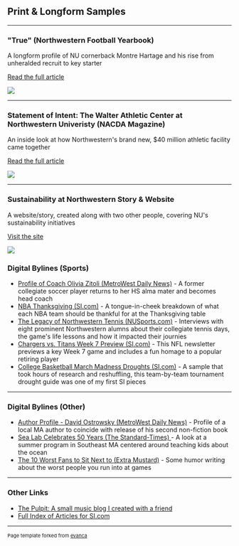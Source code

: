 ## Print & Longform Samples

---

### "True" (Northwestern Football Yearbook)
A longform profile of NU cornerback Montre Hartage and his rise from unheralded recruit to key starter

<p>
  <a href="/pdf/May01.pdf" target="_blank"> Read the full article </a>
  </p>

<img src="images/fullsizeoutput_7cf.jpeg"/>

---

### Statement of Intent: The Walter Athletic Center at Northwestern Univeristy (NACDA Magazine)
An inside look at how Northwestern's brand new, $40 million athletic facility came together 
<p>
  <a href="/pdf/WACsample.pdf" target="_blank"> Read the full article </a>
  </p>

<img src="images/fullsizeoutput_7ce.jpeg"/>

---

### Sustainability at Northwestern Story & Website
A website/story, created along with two other people, covering NU's sustainability initiatives
<p>
<a href="https://www.medillnews847.com/jour320/fall18/final/nutrash/index.html?fbclid=IwAR2vGl_eM6Usv3rIf30LUy13Rb6ILrs5cMPutuburBBpbQ2hqK0-DMOC-5Y" target="_blank"> Visit the site </a>
  </p>

<img src="images/medill-news-screenshot.png"/>



### Digital Bylines (Sports)

<ul>
  <li>
<a href="https://www.metrowestdailynews.com/story/sports/high-school/2020/09/21/familiar-face-millis-high-alum-olivia-zitoli-takes-over-as-head-girls-soccer-coach/42902257/" target="_blank"> Profile of Coach Olivia Zitoli (MetroWest Daily News)</a> 
   - A former collegiate soccer player returns to her HS alma mater and becomes head coach
  </li>
  <li>
<a href="https://www.si.com/nba/2019/11/28/thanksgiving-for-each-team" target="_blank"> NBA Thanksgiving (SI.com)</a>
    - A tongue-in-cheek breakdown of what each NBA team should be thankful for at the Thanksgiving table
  </li>
  <li>
<a href="https://nusports.com/news/2018/8/27/womens-tennis-legacy-of-leadership-the-alumni-network-of-northwestern-tennis.aspx" target="_blank"> The Legacy of Northwestern Tennis (NUSports.com)</a>
    - Interviews with eight prominent Northwestern alumns about their collegiate tennis days, the game's life lessons and how it impacted their journies
  </li>
  <li>
<a href="https://www.si.com/nfl/2019/10/17/titans-marcus-mariota-mike-vrabel-chargers-philip-rivers-brock-osweiler" target="_blank"> Chargers vs. Titans Week 7 Preview (SI.com)</a>
    - This NFL newsletter previews a key Week 7 game and includes a fun homage to a popular retiring player
  </li>
  <li>
<a href= "https://www.si.com/college/2019/10/16/march-madness-ncaa-tournament-droughts" target="_blank"> College Basketball March Madness Droughts (SI.com)</a>
    - A sample that took hours of research and reshuffling, this team-by-team tournament drought guide was one of my first SI pieces
  </li>
</ul>

---
### Digital Bylines (Other)

<ul>
  <li>
<a href="https://www.metrowestdailynews.com/story/entertainment/books/2020/11/30/natick-author-david-ostrowsky-looks-back-pro-sports-1993-his-second-book/6465740002/" target"_blank"> Author Profile - David Ostrowsky (MetroWest Daily News)</a>
    - Profile of a local MA author to coincide with release of his second non-fiction book
  </li>
  <li>
<a href="https://www.southcoasttoday.com/photogallery/nb/20180823/news/817009997/PH/1" target"_blank"> Sea Lab Celebrates 50 Years (The Standard-Times) </a>
    - A look at a summer program in Southeast MA centered around teaching kids about the ocean
  </li>
  <li>
<a href="https://www.si.com/extra-mustard/2019/11/22/ten-worst-fans-to-sit-next-to-at-a-game" target"_blank"> The 10 Worst Fans to Sit Next to (Extra Mustard)</a>
    - Some humor writing about the worst people you run into at games
  </li>
 </ul>
 
 ---
 ### Other Links 

<ul>
  <li>
<a href="https://thepulpit.github.io/" target="_blank"> The Pulpit: A small music blog I created with a friend </a>
  </li>
  <li>
    <a href="https://www.si.com/author/jake-may" target="_blank"> Full Index of Articles for SI.com </a>
  </li>
  </ul>

---
<p style="font-size:11px">Page template forked from <a href="https://github.com/evanca/quick-portfolio">evanca</a></p>
<!-- Remove above link if you don't want to attibute -->
